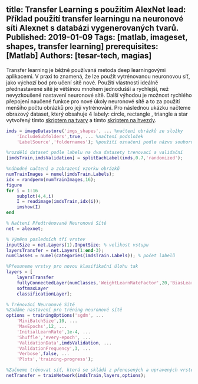 title: Transfer Learning s použitím AlexNet
lead: Příklad použití transfer learningu na neuronové síti Alexnet s databázi vygenerovaných tvarů.
Published: 2019-01-09
Tags: [matlab, imageset, shapes, transfer learning]
prerequisites: [Matlab]
Authors: [tesar-tech, magias]
---

Transfer learning je běžně používaná metoda deep learningovými aplikacemi. V praxi to znamená, že lze použít vytrénovanou neuronovou síť, jako výchozí bod pro učení sítě nové. Použití vlastností ideálně přednastavené sítě je většinou mnohem jednodušší a rychlejší, než nevyzkoušené nastavení neuronové sítě. Další výhodou je možnost rychlého přepojení naučené funkce pro nové úkoly neuronové sítě a to za použití menšího počtu obrázků pro její vytrénování. Pro následnou ukázku načteme obrazový dataset, který obsahuje 4 labely: circle, rectangle , triangle a star vytvořený tímto [skriptem na tvary](creating_an_image_set_with_various_shapes) a tímto [skriptem na hvezdy](creating_an_imageset_of_random_stars).

``` matlab
imds = imageDatastore('imgs_shapes', ... %načtení obrázků ze složky
    'IncludeSubfolders',true, ... %načtení podsložek
    'LabelSource','foldernames'); %použití označení podle názvu souborů 

%rozdělí dataset podle labelu na dva datasety trenovací a validační
[imdsTrain,imdsValidation] = splitEachLabel(imds,0.7,'randomized');

%náhodné načtení a zobrazení vzorku obrázků
numTrainImages = numel(imdsTrain.Labels);
idx = randperm(numTrainImages,16);
figure
for i = 1:16
    subplot(4,4,i)
    I = readimage(imdsTrain,idx(i));
    imshow(I)
end

% Načtení Předtrénované Neuronové Sítě
net = alexnet;

% Výměna posledních tří vrstev 
inputSize = net.Layers(1).InputSize; % velikost vstupu
layersTransfer = net.Layers(1:end-3);
numClasses = numel(categories(imdsTrain.Labels)); % počet labelů

%Přesuneme vrstvy pro novou klasifikační úlohu tak
layers = [
    layersTransfer
    fullyConnectedLayer(numClasses,'WeightLearnRateFactor',20,'BiasLearnRateFactor',20)
    softmaxLayer
    classificationLayer];

% Trénování Neuronové Sítě
%Zadáme nastavení pro tréning neuronové sítě
options = trainingOptions('sgdm', ...
    'MiniBatchSize',10, ...
    'MaxEpochs',12, ... 
    'InitialLearnRate',1e-4, ...
    'Shuffle','every-epoch', ...
    'ValidationData',imdsValidation, ...
    'ValidationFrequency',3, ...
    'Verbose',false, ...
    'Plots','training-progress');

%Začneme trénovat síť, která se skládá z přenesených a upravených vrstev.
netTransfer = trainNetwork(imdsTrain,layers,options);
```